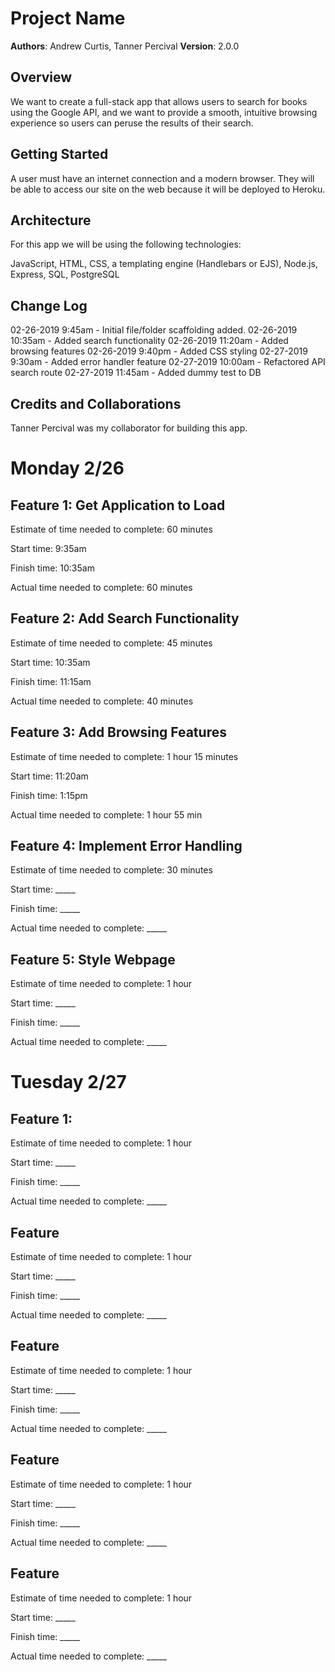 # Project Name

**Authors**: Andrew Curtis, Tanner Percival
**Version**: 2.0.0

## Overview

We want to create a full-stack app that allows users to search for books using the Google API, and we want to provide a smooth, intuitive browsing experience so users can peruse the results of their search.

## Getting Started

A user must have an internet connection and a modern browser. They will be able to access our site on the web because it will be deployed to Heroku. 

## Architecture

For this app we will be using the following technologies:

JavaScript, HTML, CSS, a templating engine (Handlebars or EJS), Node.js, Express, SQL, PostgreSQL

## Change Log

02-26-2019 9:45am - Initial file/folder scaffolding added.
02-26-2019 10:35am - Added search functionality
02-26-2019 11:20am - Added browsing features
02-26-2019 9:40pm - Added CSS styling
02-27-2019 9:30am - Added error handler feature
02-27-2019 10:00am - Refactored API search route
02-27-2019 11:45am - Added dummy test to DB

## Credits and Collaborations
Tanner Percival was my collaborator for building this app.

# Monday 2/26

## Feature 1: Get Application to Load

Estimate of time needed to complete: 60 minutes

Start time: 9:35am

Finish time: 10:35am

Actual time needed to complete: 60 minutes

## Feature 2: Add Search Functionality

Estimate of time needed to complete: 45 minutes

Start time: 10:35am

Finish time: 11:15am

Actual time needed to complete: 40 minutes

## Feature 3: Add Browsing Features

Estimate of time needed to complete: 1 hour 15 minutes

Start time: 11:20am

Finish time: 1:15pm

Actual time needed to complete: 1 hour 55 min

## Feature 4: Implement Error Handling

Estimate of time needed to complete: 30 minutes

Start time: _____

Finish time: _____

Actual time needed to complete: _____

## Feature 5: Style Webpage

Estimate of time needed to complete: 1 hour

Start time: _____

Finish time: _____

Actual time needed to complete: _____


# Tuesday 2/27 

## Feature 1:

Estimate of time needed to complete: 1 hour

Start time: _____

Finish time: _____

Actual time needed to complete: _____

## Feature

Estimate of time needed to complete: 1 hour

Start time: _____

Finish time: _____

Actual time needed to complete: _____

## Feature

Estimate of time needed to complete: 1 hour

Start time: _____

Finish time: _____

Actual time needed to complete: _____

## Feature

Estimate of time needed to complete: 1 hour

Start time: _____

Finish time: _____

Actual time needed to complete: _____

## Feature

Estimate of time needed to complete: 1 hour

Start time: _____

Finish time: _____

Actual time needed to complete: _____
